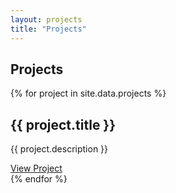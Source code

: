 ```yaml
---
layout: projects
title: "Projects"
---
```


<section class="projects">
  <h1>Projects</h1>
  <div class="project-list">
    {% for project in site.data.projects %}
      <div class="project-card">
        <h2>{{ project.title }}</h2>
        <p>{{ project.description }}</p>
        <a href="{{ project.url }}" target="_blank">View Project</a>
      </div>
    {% endfor %}
  </div>
</section> 